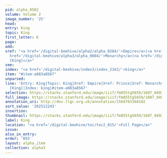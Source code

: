 ```yaml
---
pid: alpha_0502
volume: Volume 2
image_number: '25'
head:
entry: King
topic: King
first_letter: K
page:
add:
xref: "<a href='/digital-beehive/alpha2/alpha_0284/'>Empire</a>|<a href='/digital-beehive/alpha4/alpha_0737/'>Prince</a>|<a
  href='/digital-beehive/alpha3/alpha_0604/'>Monarchy</a>|<a href='/digital-beehive/num5/num_1647/'>1207
  [King]</a>"
see:
index: "<a href='/digital-beehive/index3/index_2162/'>king</a>"
item: "#item-a083a8567"
unparsed:
line: 'Entry: King|Topic: King|Xref: Empire|Xref: Prince|Xref: Monarchy|Xref: 1207
  [King]|Index: king|#item-a083a8567'
selection: https://stacks.stanford.edu/image/iiif/fm855tg5659/1607_0492/335,2243,3081,478/full/0/default.jpg
full_image: https://stacks.stanford.edu/image/iiif/fm855tg5659/1607_0492/full/full/0/default.jpg
annotation_uri: http://dev.llgc.org.uk/annotation/1564765368182
sort_value: '202512243'
insertion:
thumbnail: https://stacks.stanford.edu/image/iiif/fm855tg5659/1607_0492/335,2243,600,180/250,/0/default.jpg
label: King
location: "<a href='/digital-beehive/toc/toc2_015/'>Full Page</a>"
issue:
also_in_entry:
order: '055'
layout: alpha_item
collection: alpha3
---
```

